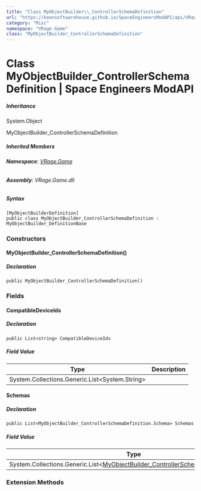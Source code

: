 ```yaml
---
title: "Class MyObjectBuilder\\_ControllerSchemaDefinition"
url: "https://keensoftwarehouse.github.io/SpaceEngineersModAPI/api/VRage.Game.MyObjectBuilder_ControllerSchemaDefinition.html"
category: "Misc"
namespace: "VRage.Game"
class: "MyObjectBuilder_ControllerSchemaDefinition"
---
```


# Class MyObjectBuilder\_ControllerSchemaDefinition | Space Engineers ModAPI

##### Inheritance

System.Object

MyObjectBuilder\_ControllerSchemaDefinition

##### Inherited Members

###### **Namespace**: [VRage.Game](https://keensoftwarehouse.github.io/SpaceEngineersModAPI/api/VRage.Game.html)

###### **Assembly**: VRage.Game.dll

##### Syntax

```
[MyObjectBuilderDefinition]
public class MyObjectBuilder_ControllerSchemaDefinition : MyObjectBuilder_DefinitionBase
```

### Constructors

#### MyObjectBuilder\_ControllerSchemaDefinition()

##### Declaration

```
public MyObjectBuilder_ControllerSchemaDefinition()
```

### Fields

#### CompatibleDeviceIds

##### Declaration

```
public List<string> CompatibleDeviceIds
```

##### Field Value

| Type | Description |
| --- | --- |
| System.Collections.Generic.List<System.String\> |     |

#### Schemas

##### Declaration

```
public List<MyObjectBuilder_ControllerSchemaDefinition.Schema> Schemas
```

##### Field Value

| Type | Description |
| --- | --- |
| System.Collections.Generic.List<[MyObjectBuilder\_ControllerSchemaDefinition.Schema](https://keensoftwarehouse.github.io/SpaceEngineersModAPI/api/VRage.Game.MyObjectBuilder_ControllerSchemaDefinition.Schema.html)\> |     |

### Extension Methods
